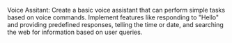 Voice Assitant:
Create a basic voice assistant that can perform simple tasks based on voice commands. Implement features like responding to "Hello" and providing predefined responses, telling the time or date, and searching the web for information based on user queries.
